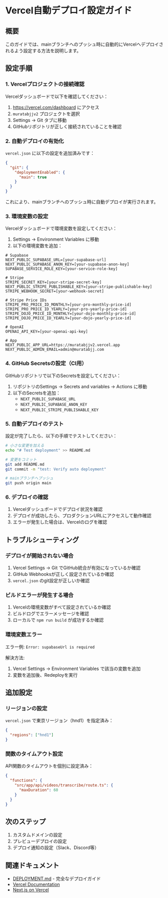 # Vercel自動デプロイ設定ガイド

## 概要
このガイドでは、mainブランチへのプッシュ時に自動的にVercelへデプロイされるよう設定する方法を説明します。

## 設定手順

### 1. Vercelプロジェクトの接続確認

Vercelダッシュボードで以下を確認してください：

1. https://vercel.com/dashboard にアクセス
2. `muratabjjv2` プロジェクトを選択
3. Settings → Git タブに移動
4. GitHubリポジトリが正しく接続されていることを確認

### 2. 自動デプロイの有効化

`vercel.json` に以下の設定を追加済みです：

```json
{
  "git": {
    "deploymentEnabled": {
      "main": true
    }
  }
}
```

これにより、mainブランチへのプッシュ時に自動デプロイが実行されます。

### 3. 環境変数の設定

Vercelダッシュボードで環境変数を設定してください：

1. Settings → Environment Variables に移動
2. 以下の環境変数を追加：

```
# Supabase
NEXT_PUBLIC_SUPABASE_URL=[your-supabase-url]
NEXT_PUBLIC_SUPABASE_ANON_KEY=[your-supabase-anon-key]
SUPABASE_SERVICE_ROLE_KEY=[your-service-role-key]

# Stripe
STRIPE_SECRET_KEY=[your-stripe-secret-key]
NEXT_PUBLIC_STRIPE_PUBLISHABLE_KEY=[your-stripe-publishable-key]
STRIPE_WEBHOOK_SECRET=[your-webhook-secret]

# Stripe Price IDs
STRIPE_PRO_PRICE_ID_MONTHLY=[your-pro-monthly-price-id]
STRIPE_PRO_PRICE_ID_YEARLY=[your-pro-yearly-price-id]
STRIPE_DOJO_PRICE_ID_MONTHLY=[your-dojo-monthly-price-id]
STRIPE_DOJO_PRICE_ID_YEARLY=[your-dojo-yearly-price-id]

# OpenAI
OPENAI_API_KEY=[your-openai-api-key]

# App
NEXT_PUBLIC_APP_URL=https://muratabjjv2.vercel.app
NEXT_PUBLIC_ADMIN_EMAIL=admin@muratabjj.com
```

### 4. GitHub Secretsの設定（CI用）

GitHubリポジトリで以下のSecretsを設定してください：

1. リポジトリのSettings → Secrets and variables → Actions に移動
2. 以下のSecretsを追加：
   - `NEXT_PUBLIC_SUPABASE_URL`
   - `NEXT_PUBLIC_SUPABASE_ANON_KEY`
   - `NEXT_PUBLIC_STRIPE_PUBLISHABLE_KEY`

### 5. 自動デプロイのテスト

設定が完了したら、以下の手順でテストしてください：

```bash
# 小さな変更を加える
echo "# Test deployment" >> README.md

# 変更をコミット
git add README.md
git commit -m "test: Verify auto deployment"

# mainブランチへプッシュ
git push origin main
```

### 6. デプロイの確認

1. Vercelダッシュボードでデプロイ状況を確認
2. デプロイが成功したら、プロダクションURLにアクセスして動作確認
3. エラーが発生した場合は、Vercelのログを確認

## トラブルシューティング

### デプロイが開始されない場合

1. Vercel Settings → Git でGitHub統合が有効になっているか確認
2. GitHub Webhooksが正しく設定されているか確認
3. `vercel.json` のgit設定が正しいか確認

### ビルドエラーが発生する場合

1. Vercelの環境変数がすべて設定されているか確認
2. ビルドログでエラーメッセージを確認
3. ローカルで `npm run build` が成功するか確認

### 環境変数エラー

エラー例: `Error: supabaseUrl is required`

解決方法:
1. Vercel Settings → Environment Variables で該当の変数を追加
2. 変数を追加後、Redeployを実行

## 追加設定

### リージョンの設定

`vercel.json` で東京リージョン（hnd1）を指定済み：

```json
{
  "regions": ["hnd1"]
}
```

### 関数のタイムアウト設定

API関数のタイムアウトを個別に設定済み：

```json
{
  "functions": {
    "src/app/api/videos/transcribe/route.ts": {
      "maxDuration": 60
    }
  }
}
```

## 次のステップ

1. カスタムドメインの設定
2. プレビューデプロイの設定
3. デプロイ通知の設定（Slack、Discord等）

## 関連ドキュメント

- [DEPLOYMENT.md](../DEPLOYMENT.md) - 完全なデプロイガイド
- [Vercel Documentation](https://vercel.com/docs)
- [Next.js on Vercel](https://vercel.com/docs/frameworks/nextjs)